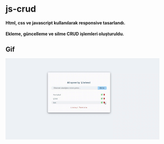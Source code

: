 # js-crud

#### Html, css ve javascript kullanılarak responsive tasarlandı. 
#### Ekleme, güncelleme ve silme CRUD işlemleri oluşturuldu.

## Gif

![](crud.gif)